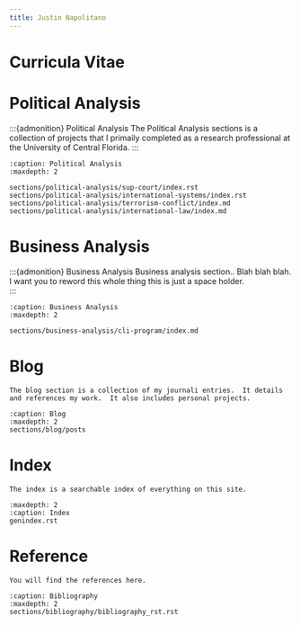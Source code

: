 ```yaml
---
title: Justin Napolitano
---
```

# Curricula Vitae


# Political Analysis

:::{admonition} Political Analysis
The Political Analysis sections is a collection of projects that I primaily completed as a research professional at the University of Central Florida.
:::

```{toctree}
:caption: Political Analysis
:maxdepth: 2

sections/political-analysis/sup-court/index.rst
sections/political-analysis/international-systems/index.rst
sections/political-analysis/terrorism-conflict/index.md
sections/political-analysis/international-law/index.md
```


# Business Analysis

:::{admonition} Business Analysis
Business analysis section.. Blah blah blah.  I want you to reword this whole thing this is just a space holder.  
:::


```{toctree}
:caption: Business Analysis
:maxdepth: 2

sections/business-analysis/cli-program/index.md
```



# Blog 

```{admonition} Blog
The blog section is a collection of my journali entries.  It details and references my work.  It also includes personal projects.  
```


```{toctree}
:caption: Blog
:maxdepth: 2
sections/blog/posts
```

# Index

```{admonition} Index
The index is a searchable index of everything on this site.  
```

```{toctree}
:maxdepth: 2
:caption: Index
genindex.rst
```


# Reference

```{admonition} References
You will find the references here.  
```

```{toctree}
:caption: Bibliography
:maxdepth: 2
sections/bibliography/bibliography_rst.rst
```
